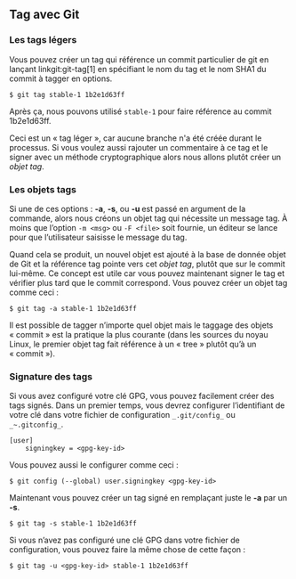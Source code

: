 ## Tag avec Git ##

### Les tags légers ###

Vous pouvez créer un tag qui référence un commit particulier de git en lançant
linkgit:git-tag[1] en spécifiant le nom du tag et le nom SHA1 du commit
à tagger en options.

    $ git tag stable-1 1b2e1d63ff

Après ça, nous pouvons utilisé `stable-1` pour faire référence au commit 1b2e1d63ff.

Ceci est un « tag léger », car aucune branche n'a été créée durant le processus.
Si vous voulez aussi rajouter un commentaire à ce tag et le signer
avec un méthode cryptographique alors nous allons plutôt créer un *objet tag*.

### Les objets tags ###

Si une de ces options : **-a**, **-s**, ou **-u <key-id>** est passé en argument
de la commande, alors nous créons un objet tag qui nécessite un message tag.
À moins que l’option `-m <msg>` ou `-F <file>` soit fournie, un éditeur se lance
pour que l’utilisateur saisisse le message du tag.

Quand cela se produit, un nouvel objet est ajouté à la base de donnée objet
de Git et la référence tag pointe vers cet _objet tag_, plutôt que sur le
commit lui-même. Ce concept est utile car vous pouvez maintenant signer le
tag et vérifier plus tard que le commit correspond. Vous pouvez créer un
objet tag comme ceci :

    $ git tag -a stable-1 1b2e1d63ff

Il est possible de tagger n’importe quel objet mais le taggage des objets
« commit » est la pratique la plus courante (dans les sources du noyau Linux,
le premier objet tag fait référence à un « tree » plutôt qu’à un « commit »).

### Signature des tags ###

Si vous avez configuré votre clé GPG, vous pouvez facilement créer des tags
signés. Dans un premier temps, vous devrez configurer l’identifiant de votre
clé dans votre fichier de configuration `_.git/config_` ou `_~.gitconfig_`.

    [user]
        signingkey = <gpg-key-id>

Vous pouvez aussi le configurer comme ceci :

    $ git config (--global) user.signingkey <gpg-key-id>

Maintenant vous pouvez créer un tag signé en remplaçant juste le **-a**
par un **-s**.

    $ git tag -s stable-1 1b2e1d63ff

Si vous n’avez pas configuré une clé GPG dans votre fichier de configuration,
vous pouvez faire la même chose de cette façon :
    
    $ git tag -u <gpg-key-id> stable-1 1b2e1d63ff
